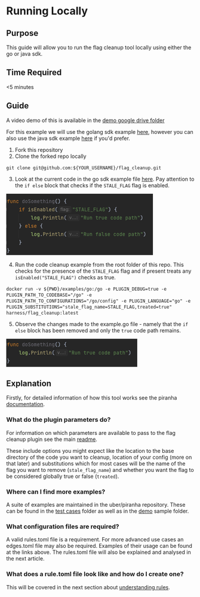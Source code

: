# Running Locally

## Purpose
This guide will allow you to run the flag cleanup tool locally using either the go or java sdk.

## Time Required
<5 minutes 

## Guide
A video demo of this is available in the [demo google drive folder](https://drive.google.com/drive/folders/1tbnnQ3dbed0bMpNFE58oOvOUM6cBLD62?usp=sharing)

For this example we will use the golang sdk example [here](../examples/go), however you can also use the java sdk example [here](../examples/java) if you'd prefer.

1. Fork this repository
2. Clone the forked repo locally

```
git clone git@github.com:${YOUR_USERNAME}/flag_cleanup.git
```
3. Look at the current code in the go sdk example file [here](../examples/go/example.go). Pay attention to the `if else` block that checks if the `STALE_FLAG` flag is enabled.

![Before](./images/before.png "Before")

4. Run the code cleanup example from the root folder of this repo. This checks for the presence of the `STALE_FLAG` flag and if present treats any `isEnabled("STALE_FLAG")` checks as true.

```shell
docker run -v ${PWD}/examples/go:/go -e PLUGIN_DEBUG=true -e PLUGIN_PATH_TO_CODEBASE="/go" -e PLUGIN_PATH_TO_CONFIGURATIONS="/go/config" -e PLUGIN_LANGUAGE="go" -e PLUGIN_SUBSTITUTIONS="stale_flag_name=STALE_FLAG,treated=true" harness/flag_cleanup:latest
```

5. Observe the changes made to the example.go file - namely that the `if else` block has been removed and only the `true` code path remains. 

![After](./images/after.png "After")

## Explanation
Firstly, for detailed information of how this tool works see the piranha [documentation](https://github.com/uber/piranha/blob/master/POLYGLOT_README.md).

### What do the plugin parameters do?
For information on which parameters are available to pass to the flag cleanup plugin see the main [readme](../README.md#parameters). 

These include options you might expect like the location to the base directory of the code you want to cleanup, location of your config (more on that later) and substitutions which for most cases will be the name of the flag you want to remove (`stale_flag_name`) and whether you want the flag to be considered globally true or false (`treated`).

### Where can I find more examples?
A suite of examples are maintained in the uber/piranha repository. These can be found in the [test cases](https://github.com/uber/piranha/tree/master/test-resources) folder as well as in the [demo](https://github.com/uber/piranha/tree/master/demo) sample folder. 

### What configuration files are required?
A valid rules.toml file is a requirement. For more advanced use cases an edges.toml file may also be required. Examples of their usage can be found at the links above. The rules.toml file will also be explained and analysed in the next article.

### What does a rule.toml file look like and how do I create one?
This will be covered in the next section about [understanding rules](./2_understanding_rules.md).
